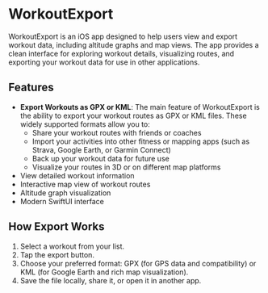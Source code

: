 
# WorkoutExport

WorkoutExport is an iOS app designed to help users view and export workout data, including altitude graphs and map views. The app provides a clean interface for exploring workout details, visualizing routes, and exporting your workout data for use in other applications.


## Features
- **Export Workouts as GPX or KML**: The main feature of WorkoutExport is the ability to export your workout routes as GPX or KML files. These widely supported formats allow you to:
   - Share your workout routes with friends or coaches
   - Import your activities into other fitness or mapping apps (such as Strava, Google Earth, or Garmin Connect)
   - Back up your workout data for future use
   - Visualize your routes in 3D or on different map platforms
- View detailed workout information
- Interactive map view of workout routes
- Altitude graph visualization
- Modern SwiftUI interface


## How Export Works
1. Select a workout from your list.
2. Tap the export button.
3. Choose your preferred format: GPX (for GPS data and compatibility) or KML (for Google Earth and rich map visualization).
4. Save the file locally, share it, or open it in another app.

